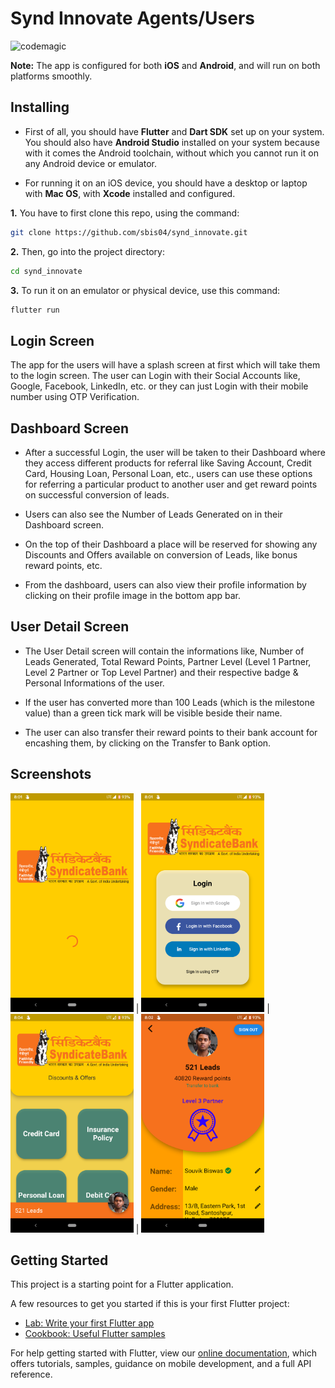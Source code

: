# Synd Innovate Agents/Users 
![codemagic](https://api.codemagic.io/apps/5d74d70e166ac95263f77de5/5d74d70e166ac95263f77de4/status_badge.svg)

**Note:** The app is configured for both **iOS** and **Android**, and will run on both platforms smoothly.

## Installing
* First of all, you should have **Flutter** and **Dart SDK** set up on your system. You should also have **Android Studio** installed on your system because with it comes the Android toolchain, without which you cannot run it on any Android device or emulator. 

* For running it on an iOS device, you should have a desktop or laptop with **Mac OS**, with **Xcode** installed and configured.

**1.** You have to first clone this repo, using the command:
```bash
git clone https://github.com/sbis04/synd_innovate.git
```

**2.** Then, go into the project directory:
```bash
cd synd_innovate
```

**3.** To run it on an emulator or physical device, use this command:
```bash
flutter run
```

## Login Screen
The app for the users will have a splash screen at first which will take them to the login screen. The user can Login with their Social Accounts like, Google, Facebook, LinkedIn, etc. or they can just Login with their mobile number using OTP Verification.

## Dashboard Screen
* After a successful Login, the user will be taken to their Dashboard where they access different products for referral like Saving Account, Credit Card, Housing Loan, Personal Loan, etc., users can use these options for referring a particular product to another user and get reward points on successful conversion of leads.

* Users can also see the Number of Leads Generated on in their Dashboard screen.

* On the top of their Dashboard a place will be reserved for showing any Discounts and Offers available on conversion of Leads, like bonus reward points, etc.

* From the dashboard, users can also view their profile information by clicking on their profile image in the bottom app bar.

## User Detail Screen
* The User Detail screen will contain the informations like, Number of Leads Generated, Total Reward Points, Partner Level (Level 1 Partner, Level 2 Partner or Top Level Partner) and their respective badge & Personal Informations of the user.

* If the user has converted more than 100 Leads (which is the milestone value) than a green tick mark will be visible beside their name.

* The user can also transfer their reward points to their bank account for encashing them, by clicking on the Transfer to Bank option.

## Screenshots
<img src="https://github.com/sbis04/synd_innovate_prototype/blob/master/Agents%20Screenshot/Agents_1.png" height="350" alt="Screenshot"/> | <img src="https://github.com/sbis04/synd_innovate_prototype/blob/master/Agents%20Screenshot/Agents_2.png" height="350" alt="Screenshot"/> | <img src="https://github.com/sbis04/synd_innovate_prototype/blob/master/Agents%20Screenshot/Agents_3.png" height="350" alt="Screenshot"/> | <img src="https://github.com/sbis04/synd_innovate_prototype/blob/master/Agents%20Screenshot/Agents_4.png" height="350" alt="Screenshot"/>

## Getting Started

This project is a starting point for a Flutter application.

A few resources to get you started if this is your first Flutter project:

- [Lab: Write your first Flutter app](https://flutter.dev/docs/get-started/codelab)
- [Cookbook: Useful Flutter samples](https://flutter.dev/docs/cookbook)

For help getting started with Flutter, view our
[online documentation](https://flutter.dev/docs), which offers tutorials,
samples, guidance on mobile development, and a full API reference.
